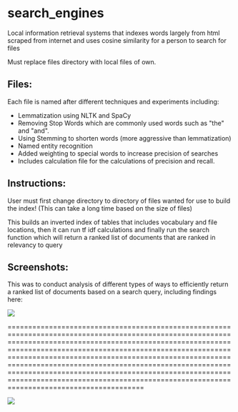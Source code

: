 # search_engines


Local information retrieval systems that indexes words largely from html scraped from internet and uses cosine similarity for a person to search for files



Must replace files directory with local files of own.

## Files:

Each file is named after different techniques and experiments including:  
- Lemmatization using NLTK and SpaCy
- Removing Stop Words which are commonly used words such as "the" and "and".
- Using Stemming to shorten words (more aggressive than lemmatization)
- Named entity recognition
- Added weighting to special words to increase precision of searches
- Includes calculation file for the calculations of precision and recall.


## Instructions: 


User must first change directory to directory of files wanted for use to build the index! (This can take a long time based on the size of files)


This builds an inverted index of tables that includes vocabulary and file locations, then it can run tf idf calculations and finally run the search function which will return a ranked list of documents that are ranked in relevancy to query


## Screenshots:

This was to conduct analysis of different types of ways to efficiently return a ranked list of documents based on a search query, including findings here:




<img src="https://github.com/zakb27/search_engines/blob/main/images/Picture%201.jpg">

=================================================================================================================================================================================================================================================================================================================================================================================================================================================================================

<img src="https://github.com/zakb27/search_engines/blob/main/images/Picture%203.png">


